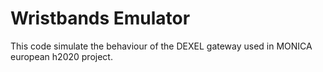 # Wristbands Emulator

This code simulate the behaviour of the DEXEL gateway used in MONICA european h2020 project.
